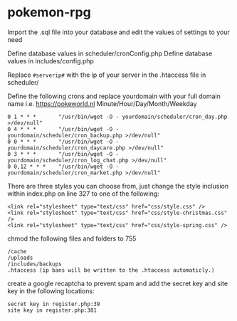 # pokemon-rpg

Import the .sql file into your database and edit the values of settings to your need

Define database values in scheduler/cronConfig.php
Define database values in includes/config.php

Replace ```#serverip#``` with the ip of your server in the .htaccess file in scheduler/

Define the following crons and replace yourdomain with your full domain name i.e. https://pokeworld.nl 
Minute/Hour/Day/Month/Weekday

```
0 1 * * *       "/usr/bin/wget -O - yourdomain/scheduler/cron_day.php >/dev/null"
0 4 * * *       "/usr/bin/wget -O - yourdomain/scheduler/cron_backup.php >/dev/null"
0 0 * *	*       "/usr/bin/wget -O - yourdomain/scheduler/cron_daycare.php >/dev/null"
0 3 * *	*       "/usr/bin/wget -O - yourdomain/scheduler/cron_log_chat.php >/dev/null"
0 0,12 * * *    "/usr/bin/wget -O - yourdomain/scheduler/cron_market.php >/dev/null"	
```

There are three styles you can choose from, just change the style inclusion within index.php on line 327 to one of the following:

```
<link rel="stylesheet" type="text/css" href="css/style.css" />
<link rel="stylesheet" type="text/css" href="css/style-christmas.css" />
<link rel="stylesheet" type="text/css" href="css/style-spring.css" />
```

chmod the following files and folders to 755
```
/cache
/uploads
/includes/backups
.htaccess (ip bans will be written to the .htaccess automaticly.)
```

create a google recaptcha to prevent spam and add the secret key and site key in the following locations:
```
secret key in register.php:39
site key in register.php:381

```